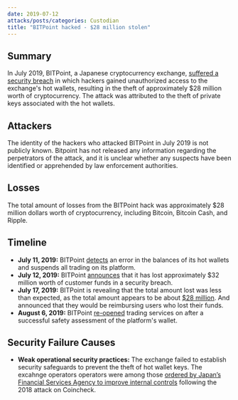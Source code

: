```yaml
---
date: 2019-07-12
attacks/posts/categories: Custodian
title: "BITPoint hacked - $28 million stolen"
---
```


## Summary

In July 2019, BITPoint, a Japanese cryptocurrency exchange, [suffered a security breach](https://www.bloomberg.com/news/articles/2019-07-12/japan-s-bitpoint-loses-32m-in-lastest-crypto-exchange-hack) in which hackers gained unauthorized access to the exchange's hot wallets, resulting in the theft of approximately $28 million worth of cryptocurrency. The attack was attributed to the theft of private keys associated with the hot wallets.

## Attackers

The identity of the hackers who attacked BITPoint in July 2019 is not publicly known. Bitpoint has not released any information regarding the perpetrators of the attack, and it is unclear whether any suspects have been identified or apprehended by law enforcement authorities.

## Losses

The total amount of losses from the BITPoint hack was approximately $28 million dollars worth of cryptocurrency, including Bitcoin, Bitcoin Cash, and Ripple.

## Timeline

- **July 11, 2019:** BITPoint [detects](https://www.coindeskjapan.com/14385/) an error in the balances of its hot wallets and suspends all trading on its platform.
- **July 12, 2019:** BITPoint [announces](https://www.coindesk.com/markets/2019/07/12/bitpoint-exchange-hacked-for-32-million-in-cryptocurrency/) that it has lost approximately $32 million worth of customer funds in a security breach.
- **July 17, 2019:** BITPoint is revealing that the total amount lost was less than expected, as the total amount appears to be about [$28 million](https://coingeek.com/bitpoint-to-repay-users-following-attack/). And announced that they would be reimbursing users who lost their funds.
- **August 6, 2019:** BITPoint [re-opened](https://www.cryptonewsz.com/bitpoint-japanese-crypto-exchange-re-opens-for-trade-services-after-28-million-hack-in-mid-of-july/) trading services on after a successful safety assessment of the platform's wallet.

## Security Failure Causes

- **Weak operational security practices:** The exchange failed to establish security safeguards to prevent the theft of hot wallet keys. The excahnge operators operators were among those [ordered by Japan’s Financial Services Agency to improve internal controls](https://fintelegram.com/cybercrime-crypto-exchange-hacker-stole-32-million-in-bitpoint-attack/) following the 2018 attack on Coincheck.
